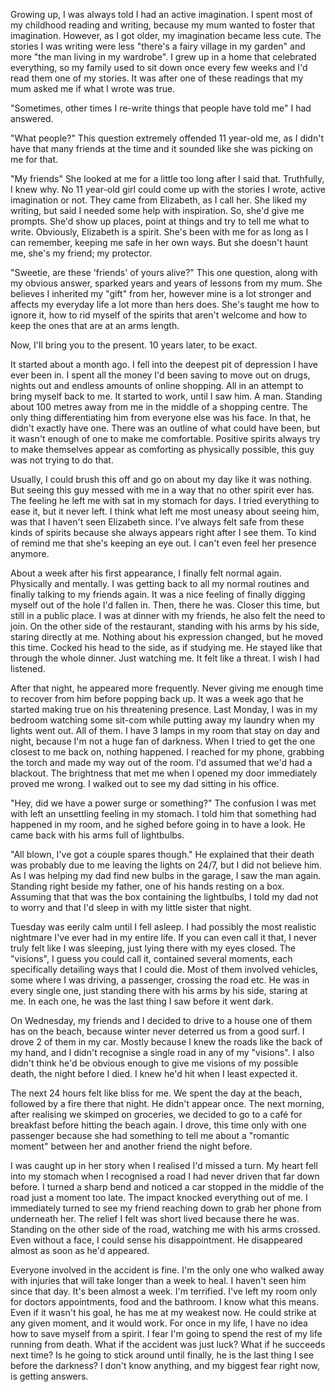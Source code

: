 Growing up, I was always told I had an active imagination. I spent most of my childhood reading and writing, because my mum wanted to foster that imagination. However, as I got older, my imagination became less cute. The stories I was writing were less "there's a fairy village in my garden" and more "the man living in my wardrobe". I grew up in a home that celebrated everything, so my family used to sit down once every few weeks and I'd read them one of my stories. It was after one of these readings that my mum asked me if what I wrote was true. 

"Sometimes, other times I re-write things that people have told me" I had answered. 

"What people?" This question extremely offended 11 year-old me, as I didn't have that many friends at the time and it sounded like she was picking on me for that. 

"My friends" She looked at me for a little too long after I said that. Truthfully, I knew why. No 11 year-old girl could come up with the stories I wrote, active imagination or not. They came from Elizabeth, as  I call her. She liked my writing, but said I needed some help with inspiration. So, she'd give me prompts. She'd show up places, point at things and try to tell me what to write. Obviously, Elizabeth is a spirit. She's been with me for as long as I can remember, keeping me safe in her own ways. But she doesn't haunt me, she's my friend; my protector. 

"Sweetie, are these 'friends' of yours alive?" This one question, along with my obvious answer, sparked years and years of lessons from my mum. She believes I inherited my "gift" from her, however mine is a lot stronger and affects my everyday life a lot more than hers does. She's taught me how to ignore it, how to rid myself of the spirits that aren't welcome and how to keep the ones that are at an arms length. 

Now, I'll bring you to the present. 10 years later, to be exact. 

It started about a month ago. I fell into the deepest pit of depression I have ever been in. I spent all the money I'd been saving to move out on drugs, nights out and endless amounts of online shopping. All in an attempt to bring myself back to me. It started to work, until I saw him. A man. Standing about 100 metres away from me in the middle of a shopping centre. The only thing differentiating him from everyone else was his face. In that, he didn't exactly have one. There was an outline of what could have been, but it wasn't enough of one to make me comfortable. Positive spirits always try to make themselves appear as comforting as physically possible, this guy was not trying to do that. 

Usually, I could brush this off and go on about my day like it was nothing. But seeing this guy messed with me in a way that no other spirit ever has. The feeling he left me with sat in my stomach for days. I tried everything to ease it, but it never left. I think what left me most uneasy about seeing him, was that I haven't seen Elizabeth since. I've always felt safe from these kinds of spirits because she always appears right after I see them. To kind of remind me that she's keeping an eye out. I can't even feel her presence anymore. 

About a week after his first appearance, I finally felt normal again. Physically and mentally. I was getting back to all my normal routines and finally talking to my friends again. It was a nice feeling of finally digging myself out of the hole I'd fallen in. Then, there he was. Closer this time, but still in a public place. I was at dinner with my friends, he also felt the need to join. On the other side of the restaurant, standing with his arms by his side, staring directly at me. Nothing about his expression changed, but he moved this time. Cocked his head to the side, as if studying me. He stayed like that through the whole dinner. Just watching me. It felt like a threat. I wish I had listened. 

After that night, he appeared more frequently. Never giving me enough time to recover from him before popping back up. It was a week ago that he started making true on his threatening presence. Last Monday, I was in my bedroom watching some sit-com while putting away my laundry when my lights went out. All of them. I have 3 lamps in my room that stay on day and night, because I'm not a huge fan of darkness. When I tried to get the one closest to me back on, nothing happened. I reached for my phone, grabbing the torch and made my way out of the room. I'd assumed that we'd had a blackout. The brightness that met me when I opened my door immediately proved me wrong. I walked out to see my dad sitting in his office. 

"Hey, did we have a power surge or something?" The confusion I was met with left an unsettling feeling in my stomach. I told him that something had happened in my room, and he sighed before going in to have a look. He came back with his arms full of lightbulbs. 

"All blown, I've got a couple spares though." He explained that their death was probably due to me leaving the lights on 24/7, but I did not believe him. As I was helping my dad find new bulbs in the garage, I saw the man again. Standing right beside my father, one of his hands resting on a box. Assuming that that was the box containing the lightbulbs, I told my dad not to worry and that I'd sleep in with my little sister that night. 

Tuesday was eerily calm until I fell asleep. I had possibly the most realistic nightmare I've ever had in my entire life. If you can even call it that, I never truly felt like I was sleeping, just lying there with my eyes closed. The "visions", I guess you could call it, contained several moments, each specifically detailing ways that I could die. Most of them involved vehicles, some where I was driving, a passenger, crossing the road etc. He was in every single one, just standing there with his arms by his side, staring at me. In each one, he was the last thing I saw before it went dark. 

On Wednesday, my friends and I decided to drive to a house one of them has on the beach, because winter never deterred us from a good surf. I drove 2 of them in my car. Mostly because I knew the roads like the back of my hand, and I didn't recognise a single road in any of my "visions". I also didn't think he'd be obvious enough to give me visions of my possible death, the night before I died. I knew he'd hit when I least expected it. 

The next 24 hours felt like bliss for me. We spent the day at the beach, followed by a fire there that night. He didn't appear once. The next morning, after realising we skimped on groceries, we decided to go to a café for breakfast before hitting the beach again. I drove, this time only with one passenger because she had something to tell me about a "romantic moment"  between her and another friend the night before. 

I was caught up in her story when I realised I'd missed a turn. My heart fell into my stomach when I recognised a road I had never driven that far down before. I turned a sharp bend and noticed a car stopped in the middle of the road just a moment too late. The impact knocked everything out of me. I immediately turned to see my friend reaching down to grab her phone from underneath her. The relief I felt was short lived because there he was. Standing on the other side of the road, watching me with his arms crossed. Even without a face, I could sense his disappointment. He disappeared almost as soon as he'd appeared. 

Everyone involved in the accident is fine. I'm the only one who walked away with injuries that will take longer than a week to heal. I haven't seen him since that day. It's been almost a week. I'm terrified. I've left my room only for doctors appointments, food and the bathroom. I know what this means. Even if it wasn't his goal, he has me at my weakest now. He could strike at any given moment, and it would work. For once in my life, I have no idea how to save myself from a spirit. I fear I'm going to spend the rest of my life running from death. What if the accident was just luck? What if he succeeds next time? Is he going to stick around until finally, he is the last thing I see before the darkness? I don't know anything, and my biggest fear right now, is getting answers.